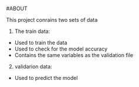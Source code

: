 
#ABOUT

This project conrains two sets of data

1. The train data:

  * Used to train the data
  * Used to check for the model accuracy
  * Contains the same variables as the validation file

2. validarion data:
  * Used to predict the model

